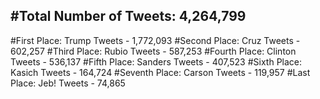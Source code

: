 #Total Number of Tweets: 4,264,799 
---
#First Place: Trump Tweets - 1,772,093
#Second Place: Cruz Tweets - 602,257
#Third Place: Rubio Tweets - 587,253
#Fourth Place: Clinton Tweets - 536,137
#Fifth Place: Sanders Tweets - 407,523
#Sixth Place: Kasich Tweets - 164,724
#Seventh Place: Carson Tweets - 119,957
#Last Place: Jeb! Tweets - 74,865
